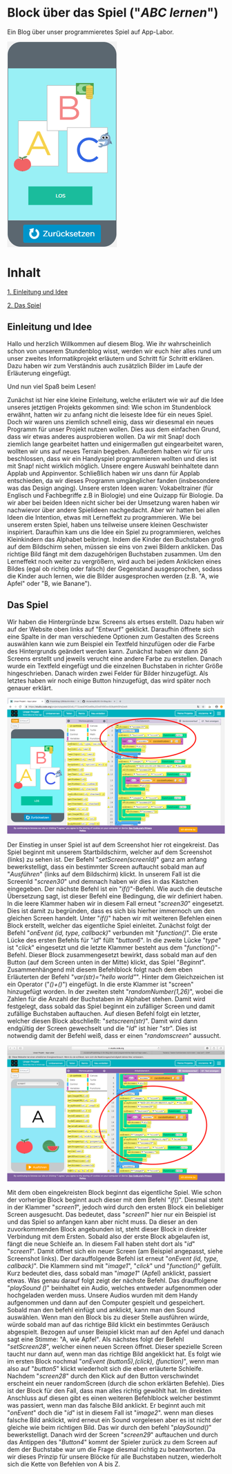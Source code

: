 # Block über das Spiel ("*ABC lernen*")

Ein Blog über unser programmieretes Spiel auf App-Labor.

![bsp stride](projekt2.png)

# Inhalt

[1. Einleitung und Idee](#1)


[2. Das Spiel](#2)


## <a name="1"></a> Einleitung und Idee

Hallo und herzlich Willkommen auf diesem Blog. Wie ihr wahrscheinlich schon von unserem Stundenblog wisst, werden wir euch hier alles rund um unser zweites Informatikprojekt erläutern und Schritt für Schritt erklären. Dazu haben wir zum Verständnis auch zusätzlich Bilder im Laufe der Erläuterung eingefügt.

Und nun viel Spaß beim Lesen!

Zunächst ist hier eine kleine Einleitung, welche erläutert wie wir auf die Idee unseres jetztigen Projekts gekommen sind:
Wie schon im Stundenblock erwähnt, hatten wir zu anfang nicht die leiseste Idee für ein neues Spiel. Doch wir waren uns ziemlich schnell einig, dass wir diesesmal ein neues Programm für unser Projekt nutzen wollen. Dies aus dem einfachen Grund, dass wir etwas anderes ausprobieren wollen. Da wir mit Snap! doch ziemlich lange gearbeitet hatten und einigermaßen gut eingearbeitet waren, wollten wir uns auf neues Terrain begeben. Außerdem haben wir für uns beschlossen, dass wir ein Handyspiel programmieren wollten und dies ist mit Snap! nicht wirklich möglich. Unsere engere Auswahl beinhaltete dann Applab und Appinventor. Schließlich haben wir uns dann für Applab entschieden, da wir dieses Programm umgänglicher fanden (insbesondere was das Design anging). 
Unsere ersten Ideen waren: Vokabeltrainer (für Englisch und Fachbegriffe z.B in Biologie) und eine Quizapp für Biologie. Da wir aber bei beiden Ideen nicht sicher bei der Umsetzung waren haben wir nachwievor über andere Spielideen nachgedacht. Aber wir hatten bei allen Ideen die Intention, etwas mit Lerneffekt zu programmieren. Wie bei unserem ersten Spiel, haben uns teilweise unsere kleinen Geschwister inspiriert. Daraufhin kam uns die Idee ein Spiel zu programmieren, welches Kleinkindern das Alphabet beibringt. Indem die Kinder den Buchstaben groß auf dem Bildschirm sehen, müssen sie eins von zwei Bildern anklicken. Das richtige Bild fängt mit dem dazugehörigen Buchstaben zusammen. Um den Lerneffekt noch weiter zu vergrößern, wird auch bei jedem Anklicken eines Bildes (egal ob richtig oder falsch) der Gegenstand ausgesprochen, sodass die Kinder auch lernen, wie die Bilder ausgesprochen werden (z.B. "A, wie Apfel" oder "B, wie Banane").


## <a name="2"></a> Das Spiel

Wir haben die Hintergründe bzw. Screens als ertses erstellt. Dazu haben wir auf der Website oben links auf "Entwurf" geklickt. Daraufhin öffnete sich eine Spalte in der man verschiedene Optionen zum Gestalten des Screens auswählen kann wie zum Beispiel ein Textfeld hinzufügen oder die Farbe des Hintergrunds geändert werden kann. Zunächst haben wir dann 26 Screens erstellt und jeweils verucht eine andere Farbe zu erstellen. Danach wurde ein Textfeld eingefügt und die einzelnen Buchstaben in richter Größe hingeschrieben. Danach wirden zwei Felder für Bilder hinzugefügt. Als letztes haben wir noch einige Button hinzugefügt, das wird später noch genauer erklärt.


![bsp stride](imageprojektblog.exe/screen30anfang.png) 

Der Einstieg in unser Spiel ist auf dem Screenshot hier rot eingekreist. Das Spiel beginnt mit unserem Startbildschirm, welcher auf dem Screenshot (links) zu sehen ist. Der Befehl "*setScreen(screenId)*" ganz am anfang bewerkstelligt, dass ein bestimmter Screen auftaucht sobald man auf "*Ausführen*" (links auf dem Bildschirm) klickt. In unserem Fall ist die ScreenId "*screen30*" und demnach haben wir dies in das Kästchen eingegeben.
Der nächste Befehl ist ein "*if()*"-Befehl. Wie auch die deutsche Übersetzung sagt, ist dieser Befehl eine Bedingung, die wir definiert haben. In die leere Klammer haben wir in diesem Fall erneut "*screen30*" eingesetzt. Dies ist damit zu begründen, dass es sich bis hierher immernoch um den gleichen Screen handelt. Unter "*if()*" haben wir mit weiteren Befehlen einen Block erstellt, welcher das eigentliche Spiel einleitet.
Zunächst folgt der Befehl "*onEvent (id, type, callback)*" verbunden mit "*function()*". Die erste Lücke des ersten Befehls für "*id*" füllt "*button6*". In die zweite Lücke "*type*" ist "*click*" eingesetzt und die letzte Klammer besteht aus dem "*function()*"-Befehl. Dieser Block zusammengesetzt bewirkt, dass sobald man auf den Button (auf dem Screen unten in der Mitte) klickt, das Spiel "*Beginnt*". 
Zusammenhängend mit diesem Befehlblock folgt nach dem eben Erläuterten der Befehl "*var(str)="hello world"*". Hinter dem Gleichzeichen ist ein Operator ("*()+()*") eingefügt. In die erste Klammer ist "screen" hinzugefügt worden. In der zweiten steht "*randomNumber(1,26)*", wobei die Zahlen für die Anzahl der Buchstaben im Alphabet stehen. Damit wird festgelegt, dass sobald das Spiel beginnt ein zufälliger Screen und damit zufällige Buchstaben auftauchen. Auf diesen Befehl folgt ein letzter, welcher diesen Block abschließt: "*setscreen(str)*". Damit wird dann endgültig der Screen gewechselt und die "*Id*" ist hier "*str*". Dies ist notwendig damit der Befehl weiß, dass er einen "*randomscreen*" aussucht.

![bsp stride](imageprojektblog.exe/screen1anfangrichtig.png) 

Mit dem oben eingekreisten Block beginnt das eigentliche Spiel. Wie schon der vorherige Block beginnt auch dieser mit dem Befehl "*if()*". Diesmal steht in der Klammer "*screen1*", jedoch wird durch den ersten Block ein beliebiger Screen ausgesucht. Das bedeutet, dass "*screen1*" hier nur ein Beispiel ist und das Spiel so anfangen kann aber nicht muss. Da dieser an den zuvorkommenden Block angebunden ist, steht dieser Block in direkter Verbindung mit dem Ersten. Sobald also der erste Block abgelaufen ist, fängt die neue Schleife an. In diesem Fall haben steht dort als "*id*" "*screen1*". Damit öffnet sich ein neuer Screen (am Beispiel angepasst, siehe Screenshot links). Der darauffolgende Befehl ist erneut "*onEvent (id, type, callback)*". Die Klammern sind mit "*image1*", "*click*" und "*function()*" gefüllt. Kurz bedeutet dies, dass sobald man "*image1*" (Apfel) anklickt, passiert etwas. Was genau darauf folgt zeigt der nächste Befehl. Das drauffolgene "*playSound ()*" beinhaltet ein Audio, welches entweder aufgenommen oder hochgeladen werden muss. Unsere Audios wurden mit dem Handy aufgenommen und dann auf den Computer gespielt und gespeichert. Sobald man den befehl einfügt und anklickt, kann man den Sound auswählen. Wenn man den Block bis zu dieser Stelle ausführen würde, würde sobald man auf das richtige Bild klickt ein bestimmtes Geräusch abgespielt. Bezogen auf unser Beispiel klickt man auf den Apfel und danach sagt eine Stimme: "A, wie Apfel". Als nächstes folgt der Befehl "*setScreen28*", welcher einen neuen Screen öffnet. Dieser spezielle Screen taucht nur dann auf, wenn man das richtige Bild angeklickt hat. Es folgt wie im ersten Block nochmal "*onEvent (button5),(click), (function)*", wenn man also auf "*button5*" klickt wiederholt sich die eben erläuterte Schleife. Nachdem "*screen28*" durch den Klick auf den Button verschwindet erscheint ein neuer randomScreen (durch die schon erklärten Befehle). 
Dies ist der Block für den Fall, dass man alles richtig gewöhlt hat.
Im direkten Anschluss auf diesen gibt es einen weiteren Befehlblock welcher bestimmt was passiert, wenn man das falsche Bild anklickt. Er beginnt auch mit "*onEvent*" doch die "*id*" ist in diesem Fall ist "*image2*". wenn man dieses falsche Bild anklickt, wird erneut ein Sound vorgelesen aber es ist nicht der gleiche wie beim richtigen Bild. Das wir durch den befehl "*playSound()*" bewerkstelligt. Danach wird der Screen "*screen29*" auftauchen und durch das Antippen des "*Button4*" kommt der Spieler zurück zu dem Screen auf dem der Buchstabe war um die Frage diesmal richtig zu beantworten. 
Da wir dieses Prinzip für unsere Blöcke für alle Buchstaben nutzen, wiederholt sich die Kette von Befehlen von A bis Z.
